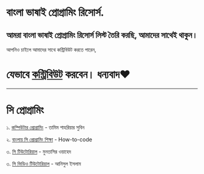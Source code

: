 # বাংলা ভাষাই প্রোগ্রামিং রিসোর্স.

## আমরা বাংলা ভাষাই প্রোগ্রামিং রিসোর্স লিস্ট তৈরি করছি, আমাদের সাথেই থাকুন।

আপনিও চাইলে আমাদের সাথে কন্ট্রিবিউট করতে পারেন,

# যেভাবে <a href="http://cpbook.subeen.com/">কন্ট্রিবিউট</a> করবেন। ধন্যবাদ❤️

<hr>

# সি প্রোগ্রামিং

১. <a href="http://cpbook.subeen.com/">কম্পিউটার প্রোগ্রামিং</a> - তামিম শাহরিয়ার সুবিন

২. <a href="https://c.howtocode.dev/">বাংলায় সি প্রোগ্রামিং শিক্ষা</a> - How-to-code

৩. <a href="http://shoshikkha.com/archives/1394">সি টিউটোরিয়াল</a> - মুনতাসির ওয়াহেদ

৩. <a href="https://youtube.com/playlist?list=PLgH5QX0i9K3pCMBZcul1fta6UivHDbXvz">সি ভিডিও টিউটোরিয়াল</a> - আনিসুল ইসলাম
